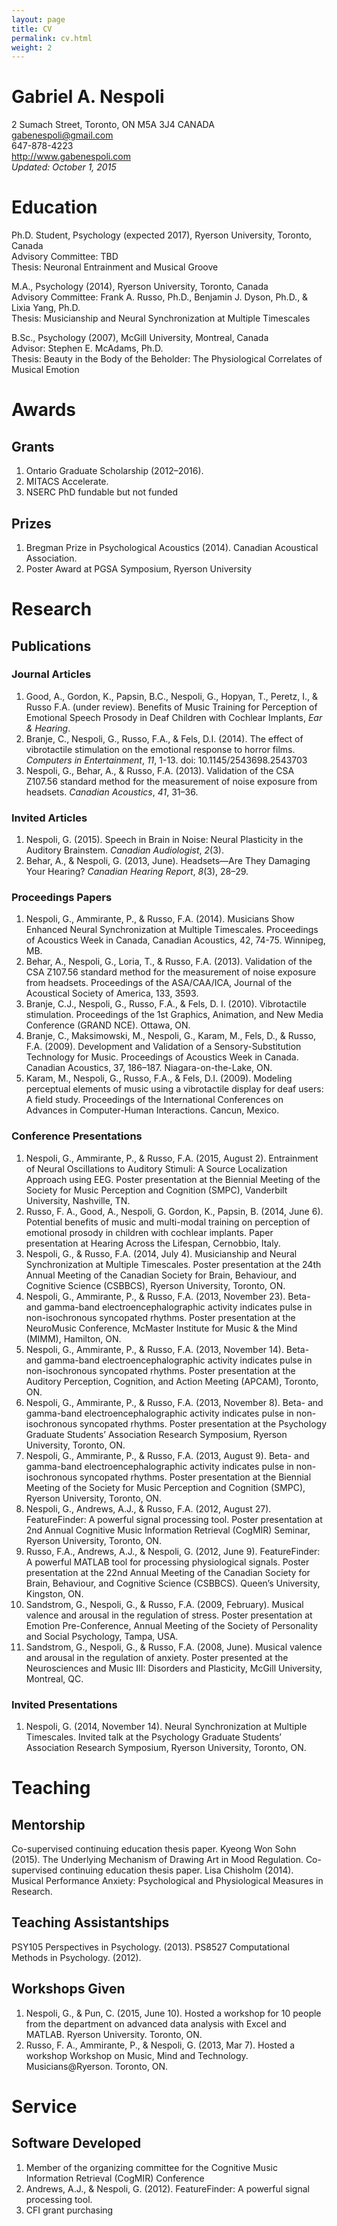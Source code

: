 ```yaml
---
layout: page
title: CV
permalink: cv.html
weight: 2
---
```


# Gabriel A. Nespoli
2 Sumach Street, Toronto, ON M5A 3J4 CANADA  
gabenespoli@gmail.com  
647-878-4223  
http://www.gabenespoli.com  
*Updated: October 1, 2015*

# Education
Ph.D. Student, Psychology (expected 2017), Ryerson University, Toronto, Canada  
Advisory Committee: TBD  
Thesis: Neuronal Entrainment and Musical Groove

M.A., Psychology (2014), Ryerson University, Toronto, Canada  
Advisory Committee: Frank A. Russo, Ph.D., Benjamin J. Dyson, Ph.D., & Lixia Yang, Ph.D.  
Thesis: Musicianship and Neural Synchronization at Multiple Timescales

B.Sc., Psychology (2007), McGill University, Montreal, Canada  
Advisor: Stephen E. McAdams, Ph.D.  
Thesis: Beauty in the Body of the Beholder: The Physiological Correlates of Musical Emotion

# Awards

## Grants
1. Ontario Graduate Scholarship (2012–2016).
2. MITACS Accelerate.
3. NSERC PhD fundable but not funded

## Prizes
1. Bregman Prize in Psychological Acoustics (2014). Canadian Acoustical Association.
2. Poster Award at PGSA Symposium, Ryerson University

# Research

## Publications

### Journal Articles
1.  Good, A., Gordon, K., Papsin, B.C., Nespoli, G., Hopyan, T., Peretz, I., & Russo F.A. (under review). Benefits of Music Training for Perception of Emotional Speech Prosody in Deaf Children with Cochlear Implants, *Ear & Hearing*.
2.  Branje, C., Nespoli, G., Russo, F.A., & Fels, D.I. (2014). The effect of vibrotactile stimulation on the emotional response to horror films. *Computers in Entertainment*, *11*, 1-13. doi: 10.1145/2543698.2543703
3.  Nespoli, G., Behar, A., & Russo, F.A. (2013). Validation of the CSA Z107.56 standard method for the measurement of noise exposure from headsets. *Canadian Acoustics*, *41*, 31–36.

### Invited Articles
1.  Nespoli, G. (2015). Speech in Brain in Noise: Neural Plasticity in the Auditory Brainstem. *Canadian Audiologist*, *2*(3).
2.  Behar, A., & Nespoli, G. (2013, June). Headsets—Are They Damaging Your Hearing? *Canadian Hearing Report*, *8*(3), 28–29.

### Proceedings Papers
1.  Nespoli, G., Ammirante, P., & Russo, F.A. (2014). Musicians Show Enhanced Neural Synchronization at Multiple Timescales. Proceedings of Acoustics Week in Canada, Canadian Acoustics, 42, 74-75. Winnipeg, MB.
2.  Behar, A., Nespoli, G., Loria, T., & Russo, F.A. (2013). Validation of the CSA Z107.56 standard method for the measurement of noise exposure from headsets. Proceedings of the ASA/CAA/ICA, Journal of the Acoustical Society of America, 133, 3593.
3.  Branje, C.J., Nespoli, G., Russo, F.A., & Fels, D. I. (2010). Vibrotactile stimulation. Proceedings of the 1st Graphics, Animation, and New Media Conference (GRAND NCE). Ottawa, ON.
4.  Branje, C., Maksimowski, M., Nespoli, G., Karam, M., Fels, D., & Russo, F.A. (2009). Development and Validation of a Sensory-Substitution Technology for Music. Proceedings of Acoustics Week in Canada. Canadian Acoustics, 37, 186–187. Niagara-on-the-Lake, ON.
5.  Karam, M., Nespoli, G., Russo, F.A., & Fels, D.I. (2009). Modeling perceptual elements of music using a vibrotactile display for deaf users: A field study. Proceedings of the International Conferences on Advances in Computer-Human Interactions. Cancun, Mexico.

### Conference Presentations
1.  Nespoli, G., Ammirante, P., & Russo, F.A. (2015, August 2). Entrainment of Neural Oscillations to Auditory Stimuli: A Source Localization Approach using EEG. Poster presentation at the Biennial Meeting of the Society for Music Perception and Cognition (SMPC), Vanderbilt University, Nashville, TN.
2.  Russo, F. A., Good, A., Nespoli, G. Gordon, K., Papsin, B. (2014, June 6). Potential benefits of music and multi-modal training on perception of emotional prosody in children with cochlear implants. Paper presentation at Hearing Across the Lifespan, Cernobbio, Italy.
3.  Nespoli, G., & Russo, F.A. (2014, July 4). Musicianship and Neural Synchronization at Multiple Timescales. Poster presentation at the 24th Annual Meeting of the Canadian Society for Brain, Behaviour, and Cognitive Science (CSBBCS), Ryerson University, Toronto, ON.
4.  Nespoli, G., Ammirante, P., & Russo, F.A. (2013, November 23). Beta- and gamma-band electroencephalographic activity indicates pulse in non-isochronous syncopated rhythms. Poster presentation at the NeuroMusic Conference, McMaster Institute for Music & the Mind (MIMM), Hamilton, ON.
5.  Nespoli, G., Ammirante, P., & Russo, F.A. (2013, November 14). Beta- and gamma-band electroencephalographic activity indicates pulse in non-isochronous syncopated rhythms. Poster presentation at the Auditory Perception, Cognition, and Action Meeting (APCAM), Toronto, ON.
6.  Nespoli, G., Ammirante, P., & Russo, F.A. (2013, November 8). Beta- and gamma-band electroencephalographic activity indicates pulse in non-isochronous syncopated rhythms. Poster presentation at the Psychology Graduate Students’ Association Research Symposium, Ryerson University, Toronto, ON.
7.  Nespoli, G., Ammirante, P., & Russo, F.A. (2013, August 9). Beta- and gamma-band electroencephalographic activity indicates pulse in non-isochronous syncopated rhythms. Poster presentation at the Biennial Meeting of the Society for Music Perception and Cognition (SMPC), Ryerson University, Toronto, ON.
8.  Nespoli, G., Andrews, A.J., & Russo, F.A. (2012, August 27). FeatureFinder: A powerful signal processing tool. Poster presentation at 2nd Annual Cognitive Music Information Retrieval (CogMIR) Seminar, Ryerson University, Toronto, ON.
9.  Russo, F.A., Andrews, A.J., & Nespoli, G. (2012, June 9). FeatureFinder: A powerful MATLAB tool for processing physiological signals. Poster presentation at the 22nd Annual Meeting of the Canadian Society for Brain, Behaviour, and Cognitive Science (CSBBCS). Queen’s University, Kingston, ON.
10. Sandstrom, G., Nespoli, G., & Russo, F.A. (2009, February). Musical valence and arousal in the regulation of stress. Poster presentation at Emotion Pre-Conference, Annual Meeting of the Society of Personality and Social Psychology, Tampa, USA.
11. Sandstrom, G., Nespoli, G., & Russo, F.A. (2008, June). Musical valence and arousal in the regulation of anxiety. Poster presented at the Neurosciences and Music III: Disorders and Plasticity, McGill University, Montreal, QC.

### Invited Presentations
1. Nespoli, G. (2014, November 14). Neural Synchronization at Multiple Timescales. Invited talk at the Psychology Graduate Students’ Association Research Symposium, Ryerson University, Toronto, ON.

# Teaching

## Mentorship
Co-supervised continuing education thesis paper. Kyeong Won Sohn (2015). The Underlying Mechanism of Drawing Art in Mood Regulation.
Co-supervised continuing education thesis paper. Lisa Chisholm (2014). Musical Performance Anxiety: Psychological and Physiological Measures in Research.

## Teaching Assistantships
PSY105 Perspectives in Psychology. (2013).
PS8527 Computational Methods in Psychology. (2012).

## Workshops Given
1.  Nespoli, G., & Pun, C. (2015, June 10). Hosted a workshop for 10 people from the department on advanced data analysis with Excel and MATLAB. Ryerson University. Toronto, ON. 
2.  Russo, F. A., Ammirante, P., & Nespoli, G. (2013, Mar 7). Hosted a workshop Workshop on Music, Mind and Technology. Musicians@Ryerson. Toronto, ON.

# Service

## Software Developed
1.  Member of the organizing committee for the Cognitive Music Information Retrieval (CogMIR) Conference 
2.  Andrews, A.J., & Nespoli, G. (2012). FeatureFinder: A powerful signal processing tool.
3.  CFI grant purchasing
